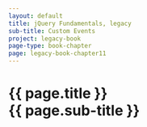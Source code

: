 ```yaml
---
layout: default
title: jQuery Fundamentals, legacy
sub-title: Custom Events
project: legacy-book
page-type: book-chapter
page: legacy-book-chapter11
---
```


# {{ page.title }} <br> {{ page.sub-title }}

